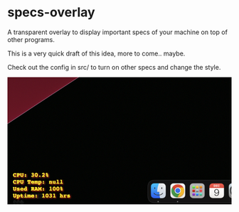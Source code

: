 # specs-overlay
A transparent overlay to display important specs of your machine on top of other programs.

This is a very quick draft of this idea, more to come.. maybe.

Check out the config in src/ to turn on other specs and change the style. 

![Screenshot](screenshot.png)
